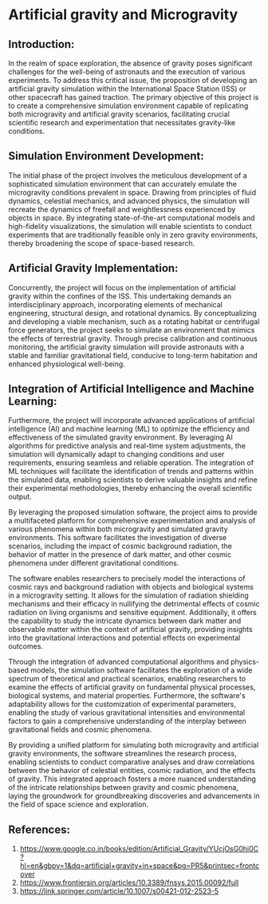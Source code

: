 # Artificial gravity and Microgravity
## Introduction:

In the realm of space exploration, the absence of gravity poses significant challenges for the well-being of astronauts and the execution of various experiments. To address this critical issue, the proposition of developing an artificial gravity simulation within the International Space Station (ISS) or other spacecraft has gained traction. The primary objective of this project is to create a comprehensive simulation environment capable of replicating both microgravity and artificial gravity scenarios, facilitating crucial scientific research and experimentation that necessitates gravity-like conditions.

## Simulation Environment Development:

The initial phase of the project involves the meticulous development of a sophisticated simulation environment that can accurately emulate the microgravity conditions prevalent in space. Drawing from principles of fluid dynamics, celestial mechanics, and advanced physics, the simulation will recreate the dynamics of freefall and weightlessness experienced by objects in space. By integrating state-of-the-art computational models and high-fidelity visualizations, the simulation will enable scientists to conduct experiments that are traditionally feasible only in zero gravity environments, thereby broadening the scope of space-based research.

## Artificial Gravity Implementation:

Concurrently, the project will focus on the implementation of artificial gravity within the confines of the ISS. This undertaking demands an interdisciplinary approach, incorporating elements of mechanical engineering, structural design, and rotational dynamics. By conceptualizing and developing a viable mechanism, such as a rotating habitat or centrifugal force generators, the project seeks to simulate an environment that mimics the effects of terrestrial gravity. Through precise calibration and continuous monitoring, the artificial gravity simulation will provide astronauts with a stable and familiar gravitational field, conducive to long-term habitation and enhanced physiological well-being.

## Integration of Artificial Intelligence and Machine Learning:

Furthermore, the project will incorporate advanced applications of artificial intelligence (AI) and machine learning (ML) to optimize the efficiency and effectiveness of the simulated gravity environment. By leveraging AI algorithms for predictive analysis and real-time system adjustments, the simulation will dynamically adapt to changing conditions and user requirements, ensuring seamless and reliable operation. The integration of ML techniques will facilitate the identification of trends and patterns within the simulated data, enabling scientists to derive valuable insights and refine their experimental methodologies, thereby enhancing the overall scientific output.

By leveraging the proposed simulation software, the project aims to provide a multifaceted platform for comprehensive experimentation and analysis of various phenomena within both microgravity and simulated gravity environments. This software facilitates the investigation of diverse scenarios, including the impact of cosmic background radiation, the behavior of matter in the presence of dark matter, and other cosmic phenomena under different gravitational conditions.

The software enables researchers to precisely model the interactions of cosmic rays and background radiation with objects and biological systems in a microgravity setting. It allows for the simulation of radiation shielding mechanisms and their efficacy in nullifying the detrimental effects of cosmic radiation on living organisms and sensitive equipment. Additionally, it offers the capability to study the intricate dynamics between dark matter and observable matter within the context of artificial gravity, providing insights into the gravitational interactions and potential effects on experimental outcomes.

Through the integration of advanced computational algorithms and physics-based models, the simulation software facilitates the exploration of a wide spectrum of theoretical and practical scenarios, enabling researchers to examine the effects of artificial gravity on fundamental physical processes, biological systems, and material properties. Furthermore, the software's adaptability allows for the customization of experimental parameters, enabling the study of various gravitational intensities and environmental factors to gain a comprehensive understanding of the interplay between gravitational fields and cosmic phenomena.

By providing a unified platform for simulating both microgravity and artificial gravity environments, the software streamlines the research process, enabling scientists to conduct comparative analyses and draw correlations between the behavior of celestial entities, cosmic radiation, and the effects of gravity. This integrated approach fosters a more nuanced understanding of the intricate relationships between gravity and cosmic phenomena, laying the groundwork for groundbreaking discoveries and advancements in the field of space science and exploration.





## References:
1) https://www.google.co.in/books/edition/Artificial_Gravity/YUcjOsG0hi0C?hl=en&gbpv=1&dq=artificial+gravity+in+space&pg=PR5&printsec=frontcover
2) https://www.frontiersin.org/articles/10.3389/fnsys.2015.00092/full
3) https://link.springer.com/article/10.1007/s00421-012-2523-5
